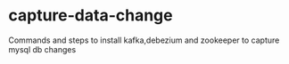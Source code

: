 # capture-data-change
Commands and steps to install kafka,debezium and zookeeper to capture mysql db changes
